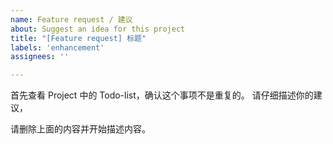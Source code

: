 ```yaml
---
name: Feature request / 建议
about: Suggest an idea for this project
title: "[Feature request] 标题"
labels: 'enhancement'
assignees: ''

---
```


首先查看 Project 中的 Todo-list，确认这个事项不是重复的。
请仔细描述你的建议，

请删除上面的内容并开始描述内容。

